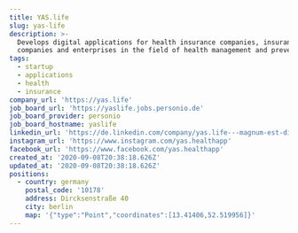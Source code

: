 ```yaml
---
title: YAS.life
slug: yas-life
description: >-
  Develops digital applications for health insurance companies, insurance
  companies and enterprises in the field of health management and prevention
tags:
  - startup
  - applications
  - health
  - insurance
company_url: 'https://yas.life'
job_board_url: 'https://yaslife.jobs.personio.de'
job_board_provider: personio
job_board_hostname: yaslife
linkedin_url: 'https://de.linkedin.com/company/yas.life---magnum-est-digital-health-gmbh'
instagram_url: 'https://www.instagram.com/yas.healthapp'
facebook_url: 'https://www.facebook.com/yas.healthapp'
created_at: '2020-09-08T20:38:18.626Z'
updated_at: '2020-09-08T20:38:18.626Z'
positions:
  - country: germany
    postal_code: '10178'
    address: Dircksenstraße 40
    city: berlin
    map: '{"type":"Point","coordinates":[13.41406,52.519956]}'
---
```


